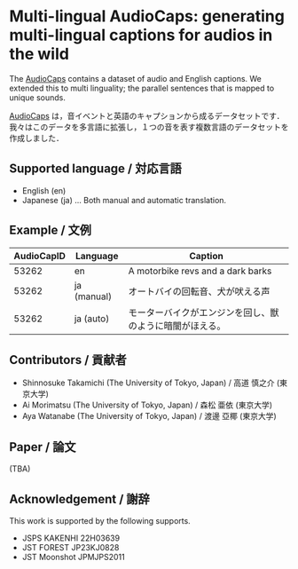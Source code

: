 # Multi-lingual AudioCaps: generating multi-lingual captions for audios in the wild

The [AudioCaps](https://github.com/cdjkim/audiocaps) contains a dataset of audio and English captions. We extended this to multi linguality; the parallel sentences that is mapped to unique sounds.

[AudioCaps](https://github.com/cdjkim/audiocaps) は，音イベントと英語のキャプションから成るデータセットです．我々はこのデータを多言語に拡張し，１つの音を表す複数言語のデータセットを作成しました．

## Supported language / 対応言語
 - English (en)
 - Japanese (ja) ... Both manual and automatic translation.

## Example / 文例

| AudioCapID    | Language  | Caption |
| ---           | ---       | ---     |
| 53262         | en        | A motorbike revs and a dark barks |
| 53262             | ja (manual) | オートバイの回転音、犬が吠える声 | 
| 53262         | ja (auto)     | モーターバイクがエンジンを回し、獣のように暗闇がほえる。|

## Contributors / 貢献者
 - Shinnosuke Takamichi (The University of Tokyo, Japan) / 高道 慎之介 (東京大学)
 - Ai Morimatsu (The University of Tokyo, Japan) / 森松 亜依 (東京大学)
 - Aya Watanabe (The University of Tokyo, Japan) / 渡邊 亞椰 (東京大学)

## Paper / 論文
(TBA)

## Acknowledgement / 謝辞
This work is supported by the following supports.
- JSPS KAKENHI 22H03639
- JST FOREST JP23KJ0828
- JST Moonshot JPMJPS2011